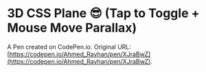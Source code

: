 # 3D CSS Plane 😎 (Tap to Toggle + Mouse Move Parallax)

A Pen created on CodePen.io. Original URL: [https://codepen.io/Ahmed_Rayhan/pen/XJraBwZ](https://codepen.io/Ahmed_Rayhan/pen/XJraBwZ).

